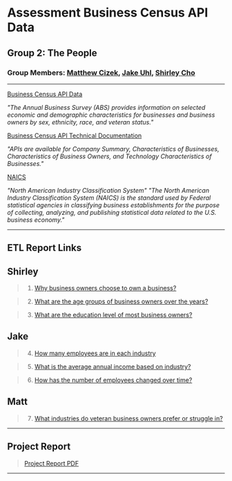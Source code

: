 # Assessment Business Census API Data

## Group 2: The People

### Group Members: [Matthew Cizek](https://github.com/MattCizek), [Jake Uhl](https://github.com/Jake-Uhl), [Shirley Cho](https://github.com/snowwly)
---
[Business Census API Data](https://www.census.gov/data/developers/data-sets/abs.2019.html)

*"The Annual Business Survey (ABS) provides information on selected economic and demographic characteristics for businesses and business owners by sex, ethnicity, race, and veteran status."*

[Business Census API Technical Documentation](https://www.census.gov/programs-surveys/abs/technical-documentation/api.2019.html#list-tab-702748516)

*"APIs are available for Company Summary, Characteristics of Businesses, Characteristics of Business Owners, and Technology Characteristics of Businesses."*

[NAICS](https://www.census.gov/naics/?input=61&chart=2017)

*"North American Industry Classification System"*
*"The North American Industry Classification System (NAICS) is the standard used by Federal statistical agencies in classifying business establishments for the purpose of collecting, analyzing, and publishing statistical data related to the U.S. business economy."*

---
## ETL Report Links

## Shirley 

>1. [Why business owners choose to own a business?](./Shirley/Q1ETL.ipynb)

>2. [What are the age groups of business owners over the years?](./Shirley/Q2ETL.ipynb)

>3. [What are the education level of most business owners?](./Shirley/Q3ETL.ipynb)

## Jake

>4. [How many employees are in each industry](./Jake/questions_4_and_5.ipynb)

>5. [What is the average annual income based on industry?](./Jake/questions_4_and_5.ipynb)

>6. [How has the number of employees changed over time?](./Jake/question_6.ipynb)

## Matt

>7. [What industries do veteran business owners prefer or struggle in?](./Matt/matt_notebook.ipynb)

---
## Project Report

>[Project Report PDF](Project_Report_Business_CensusAPI_Assessment.pdf)

---


